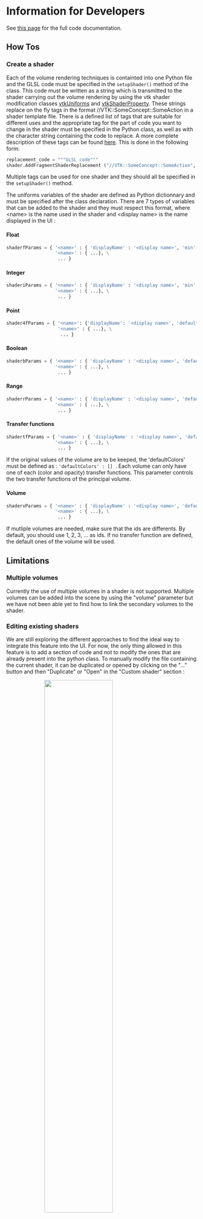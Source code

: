 # Information for Developers

See [this page](https://githubcomets-vis-interactiveSlicerPRISMRenderingrendering.readthedocs.io/en/latest/code.html) for the full code documentation.

<a name="howto"></a>

## How Tos

### Create a shader 

Each of the volume rendering techniques is containted into one Python file and the GLSL code must be specified in the ```setupShader()``` method of the class.
This code must be written as a string which is transmitted to the shader carrying out the volume rendering by using the vtk shader modification classes [vtkUniforms](https://vtk.org/doc/nightly/html/classvtkUniforms.html) and [vtkShaderProperty](https://vtk.org/doc/nightly/html/classvtkShaderProperty.html). These strings replace on the fly tags in the format //VTK::SomeConcept::SomeAction in a shader template file. There is a defined list of tags that are suitable for different uses and the appropriate tag for the part of code you want to change in the shader must be specified in the Python class, as well as with the character string containing the code to replace. A more complete description of these tags can be found [here](https://kitware.github.io/vtk-js/api/Rendering_OpenGL_glsl.html). This is done in the following form:

``` python
replacement_code = """GLSL code"""
shader.AddFragmentShaderReplacement ("//VTK::SomeConcept::SomeAction", replacement_code)
```

Multiple tags can be used for one shader and they should all be specified in the ```setupShader()``` method.

The uniforms variables of the shader are defined as Python dictionnary and must be specified after the class declaration. There are 7 types of variables that can be added to the shader and they must respect this format, where \<name\> is the name used in the shader and \<display name\> is the name displayed in the UI :

#### Float

```python
shaderfParams = { '<name>' : { 'displayName' : '<display name>', 'min' : <minimum value>, 'max' : <maximum value>, 'defaultValue' : <default value>}, \
                  '<name>' : { ...}, \
                   ... }
```

#### Integer

```python
shaderiParams = { '<name>' : { 'displayName' : '<display name>', 'min' : <minimum value>, 'max' : <maximum value>, 'defaultValue' : <default value>}, \
                  '<name>' : { ...}, \
                   ... }
```

#### Point

```python
shader4fParams = { '<name>': {'displayName': '<display name>', 'defaultValue': {'x': <x value>, 'y': <y value>, 'z': <z value>, 'w': <w value>}}, \
                   '<name>' : { ...}, \
                    ... }
```
#### Boolean

```python
shaderbParams = { '<name>' : { 'displayName' : '<display name>', 'defaultValue' : <default value>, 'optionalWidgets' : [<name of optional parameter>, ...]}, \
                  '<name>' : { ...}, \
                   ... }
```

#### Range

```python
shaderrParams = { '<name>' : { 'displayName' : '<display name>', 'defaultValue' : [<minimum value>, <maximum value>]}, \
                  '<name>' : { ...}, \
                   ... }
```

#### Transfer functions

```python
shadertfParams = { '<name>' : { 'displayName' : '<display name>', 'defaultColors' : [[<First point x value>, <First point red value>, <First point green value>, <First point blue value>, <First point midpoint value>, <First point midpoint s Sharpness value> if color; <First point x value>, <First point opacity value>, <First point midpoint value>, <First point midpoint s sharpness value> if scalar opacity], ...], 'type' : '<'color' or 'scalarOpacity'>'}, \
                  '<name>' : { ...}, \
                   ... }
``` 

If the original values of the volume are to be keeped, the 'defaultColors' must be defined as : ```'defaultColors' : [] ```.
Each volume can only have one of each (color and opacity) transfer functions.
This parameter controls the two transfer functions of the principal volume.

#### Volume

```python
shadervParams = { '<name>' : { 'displayName' : '<display name>', 'defaultVolume' : <id of the volume>, 'transferFunctions' : {<transfer functions>}}, \
                  '<name>' : { ...}, \
                   ... }
```

If mutliple volumes are needed, make sure that the ids are differents. By default, you should use 1, 2, 3, ... as ids. If no transfer function are defined, the default ones of the volume will be used.


<a name="lim"></a>

## Limitations


### Multiple volumes

Currently the use of multiple volumes in a shader is not supported. Multiple volumes can be added into the scene by using the "volume" parameter but we have not been able yet to find how to link the secondary volumes to the shader.


### Editing existing shaders

We are still exploring the different approaches to find the ideal way to integrate this feature into the UI. For now, the only thing allowed in this feature is to add a section of code and not to modify the ones that are already present into the python class. 
To manually modify the file containing the current shader, it can be duplicated or opened by clicking on the "..." button and then "Duplicate" or "Open" in the "Custom shader" section :

<img src="https://raw.githubusercontent.com/ETS-vis-interactive/SlicerPRISMRendering/master/docs/source/images/tutorials/limitations/editShader1.png" width ="60%" style="margin-left: auto; margin-right: auto; display: block;"/>


or on the "Open File" button in the "Modify or Create Custom Shader" section :

<img src="https://raw.githubusercontent.com/ETS-vis-interactive/SlicerPRISMRendering/master/docs/source/images/tutorials/limitations/editShader2.png" width ="60%" style="margin-left: auto; margin-right: auto; display: block;"/>

